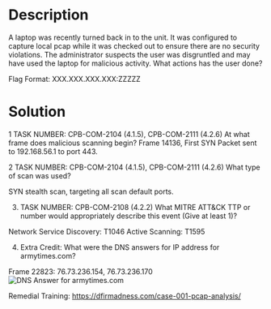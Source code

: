 # Description
A laptop was recently turned back in to the unit. It was configured to capture local pcap while it was checked out to ensure there are no security violations. The administrator suspects the user was disgruntled and may have used the laptop for malicious activity. What actions has the user done?

Flag Format: XXX.XXX.XXX.XXX:ZZZZZ

# Solution

1 TASK NUMBER: CPB-COM-2104 (4.1.5), CPB-COM-2111 (4.2.6)
At what frame does malicious scanning begin?
Frame 14136, First SYN Packet sent to 192.168.56.1 to port 443.

2 TASK NUMBER: CPB-COM-2104 (4.1.5), CPB-COM-2111 (4.2.6)
What type of scan was used?

SYN stealth scan, targeting all scan default ports.

3. TASK NUMBER: CPB-COM-2108 (4.2.2)
What MITRE ATT&CK TTP or number would appropriately describe this event (Give at least 1)?

Network Service Discovery: T1046
Active Scanning: T1595

4. Extra Credit: What were the DNS answers for IP address for armytimes.com?

Frame 22823: 76.73.236.154, 76.73.236.170
![DNS Answer for armytimes.com](dns.png)

Remedial Training:
    https://dfirmadness.com/case-001-pcap-analysis/

